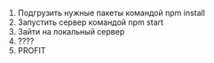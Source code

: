 1. Подгрузить нужные пакеты командой npm install
2. Запустить сервер командой npm start
3. Зайти на локальный сервер
4. ????
5. PROFIT
